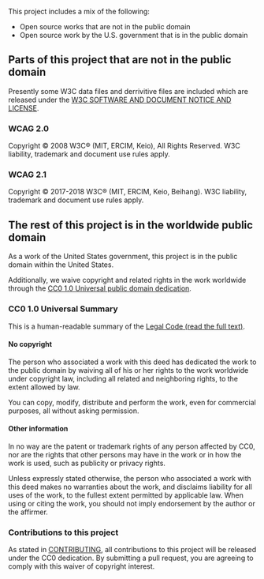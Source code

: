 This project includes a mix of the following:

- Open source works that are not in the public domain
- Open source work by the U.S. government that is in the public domain

## Parts of this project that are not in the public domain

Presently some W3C data files and derrivitive files are included which are released under the [W3C SOFTWARE AND DOCUMENT NOTICE AND LICENSE](https://www.w3.org/Consortium/Legal/2015/copyright-software-and-document).

### WCAG 2.0

Copyright © 2008 W3C® (MIT, ERCIM, Keio), All Rights Reserved. W3C liability, trademark and document use rules apply.

### WCAG 2.1

Copyright © 2017-2018 W3C® (MIT, ERCIM, Keio, Beihang). W3C liability, trademark and document use rules apply.

## The rest of this project is in the worldwide public domain

As a work of the United States government, this project is in the public domain within the United States.

Additionally, we waive copyright and related rights in the work worldwide through the [CC0 1.0 Universal public domain dedication](https://creativecommons.org/publicdomain/zero/1.0/).

### CC0 1.0 Universal Summary

This is a human-readable summary of the
[Legal Code (read the full text)](https://creativecommons.org/publicdomain/zero/1.0/legalcode).

#### No copyright

The person who associated a work with this deed has dedicated the work to the public domain by waiving all of his or her rights to the work worldwide under copyright law, including all related and neighboring rights, to the extent allowed by law.

You can copy, modify, distribute and perform the work, even for commercial purposes, all without asking permission.

#### Other information

In no way are the patent or trademark rights of any person affected by CC0, nor are the rights that other persons may have in the work or in how the work is used, such as publicity or privacy rights.

Unless expressly stated otherwise, the person who associated a work with this deed makes no warranties about the work, and disclaims liability for all uses of the work, to the fullest extent permitted by applicable law. When using or citing the work, you should not imply endorsement by the author or the affirmer.

### Contributions to this project

As stated in [CONTRIBUTING](CONTRIBUTING.md), all contributions to this project will be released under the CC0 dedication. By submitting a pull request, you are agreeing to comply with this waiver of copyright interest.

